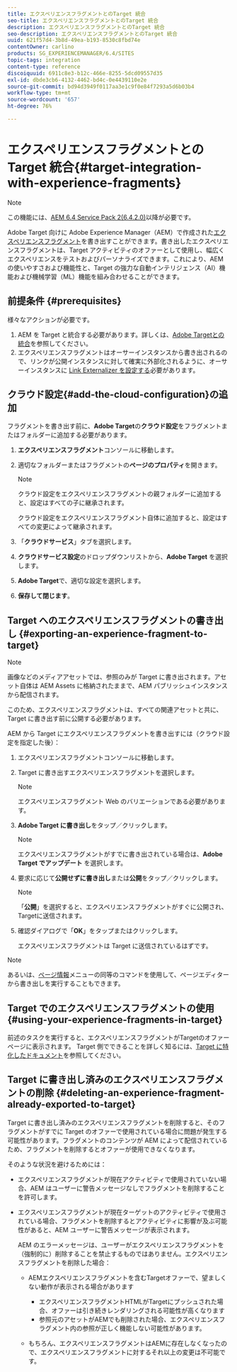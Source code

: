 ```yaml
---
title: エクスペリエンスフラグメントとのTarget 統合
seo-title: エクスペリエンスフラグメントとのTarget 統合
description: エクスペリエンスフラグメントとのTarget 統合
seo-description: エクスペリエンスフラグメントとのTarget 統合
uuid: 621f57d4-3b8d-49ea-b193-8530c8fbd74e
contentOwner: carlino
products: SG_EXPERIENCEMANAGER/6.4/SITES
topic-tags: integration
content-type: reference
discoiquuid: 6911c8e3-b12c-466e-8255-5dcd09557d35
exl-id: dbde3cb6-4132-4462-bd4c-0e4439110e2e
source-git-commit: bd94d3949f0117aa3e1c9f0e84f7293a5d6b03b4
workflow-type: tm+mt
source-wordcount: '657'
ht-degree: 76%

---
```


# エクスペリエンスフラグメントとのTarget 統合{#target-integration-with-experience-fragments}

>[!NOTE]
>
>この機能には、[AEM 6.4 Service Pack 2(6.4.2.0)](/help/release-notes/sp-release-notes.md)以降が必要です。

Adobe Target 向けに Adobe Experience Manager（AEM）で作成された[エクスペリエンスフラグメント](/help/sites-authoring/experience-fragments.md)を書き出すことができます。書き出したエクスペリエンスフラグメントは、Target アクティビティのオファーとして使用し、幅広くエクスペリエンスをテストおよびパーソナライズできます。これにより、AEM の使いやすさおよび機能性と、Target の強力な自動インテリジェンス（AI）機能および機械学習（ML）機能を組み合わせることができます。

## 前提条件 {#prerequisites}

様々なアクションが必要です。

1. AEM を Target と統合する必要があります。詳しくは、[Adobe Targetとの統合](/help/sites-administering/target.md)を参照してください。
1. エクスペリエンスフラグメントはオーサーインスタンスから書き出されるので、リンクが公開インスタンスに対して確実に外部化されるように、オーサーインスタンスに [Link Externalizer を設定する](/help/sites-developing/externalizer.md)必要があります。

## クラウド設定{#add-the-cloud-configuration}の追加

フラグメントを書き出す前に、**Adobe Target**&#x200B;の&#x200B;**クラウド設定**&#x200B;をフラグメントまたはフォルダーに追加する必要があります。

1. **エクスペリエンスフラグメント**&#x200B;コンソールに移動します。
1. 適切なフォルダーまたはフラグメントの&#x200B;**ページのプロパティ**&#x200B;を開きます。

   >[!NOTE]
   >
   >クラウド設定をエクスペリエンスフラグメントの親フォルダーに追加すると、設定はすべての子に継承されます。
   >
   >クラウド設定をエクスペリエンスフラグメント自体に追加すると、設定はすべての変更によって継承されます。

1. 「**クラウドサービス**」タブを選択します。

1. **クラウドサービス設定**&#x200B;のドロップダウンリストから、**Adobe Target** を選択します。
1. **Adobe Target**&#x200B;で、適切な設定を選択します。

1. **保存して閉じます**。

## Target へのエクスペリエンスフラグメントの書き出し  {#exporting-an-experience-fragment-to-target}

>[!NOTE]
>
>画像などのメディアアセットでは、参照のみが Target に書き出されます。アセット自体は AEM Assets に格納されたままで、AEM パブリッシュインスタンスから配信されます。
>
>このため、エクスペリエンスフラグメントは、すべての関連アセットと共に、Target に書き出す前に公開する必要があります。

AEM から Target にエクスペリエンスフラグメントを書き出すには（クラウド設定を指定した後）：

1. エクスペリエンスフラグメントコンソールに移動します。
1. Target に書き出すエクスペリエンスフラグメントを選択します。

   >[!NOTE]
   >
   >エクスペリエンスフラグメント Web のバリエーションである必要があります。

1. **Adobe Target に書き出し**&#x200B;をタップ／クリックします。

   >[!NOTE]
   >
   >エクスペリエンスフラグメントがすでに書き出されている場合は、**Adobe Target でアップデート** を選択します。

1. 要求に応じて&#x200B;**公開せずに書き出し**&#x200B;または&#x200B;**公開**&#x200B;をタップ／クリックします。

   >[!NOTE]
   >
   >「**公開**」を選択すると、エクスペリエンスフラグメントがすぐに公開され、Targetに送信されます。

1. 確認ダイアログで「**OK**」をタップまたはクリックします。

   エクスペリエンスフラグメントは Target に送信されているはずです。

>[!NOTE]
>
>あるいは、[ページ情報](/help/sites-authoring/author-environment-tools.md#page-information)メニューの同等のコマンドを使用して、ページエディターから書き出しを実行することもできます。

## Target でのエクスペリエンスフラグメントの使用  {#using-your-experience-fragments-in-target}

前述のタスクを実行すると、エクスペリエンスフラグメントがTargetのオファーページに表示されます。 Target 側でできることを詳しく知るには、[Target に特化したドキュメント](https://experiencecloud.adobe.com/resources/help/en_US/target/target/aem-experience-fragments.html)を参照してください。

## Target に書き出し済みのエクスペリエンスフラグメントの削除 {#deleting-an-experience-fragment-already-exported-to-target}

Target に書き出し済みのエクスペリエンスフラグメントを削除すると、そのフラグメントがすでに Target のオファーで使用されている場合に問題が発生する可能性があります。フラグメントのコンテンツが AEM によって配信されているため、フラグメントを削除するとオファーが使用できなくなります。

そのような状況を避けるためには：

* エクスペリエンスフラグメントが現在アクティビティで使用されていない場合、AEM はユーザーに警告メッセージなしでフラグメントを削除することを許可します。
* エクスペリエンスフラグメントが現在ターゲットのアクティビティで使用されている場合、フラグメントを削除するとアクティビティに影響が及ぶ可能性があると、AEM ユーザーに警告メッセージが表示されます。

   AEM のエラーメッセージは、ユーザーがエクスペリエンスフラグメントを（強制的に）削除することを禁止するものではありません。エクスペリエンスフラグメントを削除した場合：

   * AEMエクスペリエンスフラグメントを含むTargetオファーで、望ましくない動作が表示される場合があります

      * エクスペリエンスフラグメントHTMLがTargetにプッシュされた場合、オファーは引き続きレンダリングされる可能性が高くなります
      * 参照元のアセットがAEMでも削除された場合、エクスペリエンスフラグメント内の参照が正しく機能しない可能性があります。
   * もちろん、エクスペリエンスフラグメントはAEMに存在しなくなったので、エクスペリエンスフラグメントに対するそれ以上の変更は不可能です。
